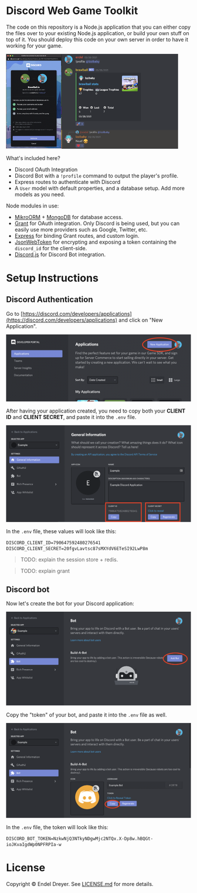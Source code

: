 # Discord Web Game Toolkit

The code on this repository is a Node.js application that you can either copy the files over to your existing Node.js application, or build your own stuff on top of it. You should deploy this code on your own server in order to have it working for your game.

<img src="images/discord-auth.png" width="30%" align="left" />
<img src="images/discord-bot-demo.png" width="63%" />

What's included here?

- Discord OAuth Integration
- Discord Bot with a `!profile` command to output the player's profile.
- Express routes to authenticate with Discord
- A `User` model with default properties, and a database setup. Add more models as you need.

Node modules in use:
- [MikroORM](https://www.npmjs.com/package/@mikro-orm/core) + [MongoDB](https://www.npmjs.com/package/mongodb) for database access.
- [Grant](https://www.npmjs.com/package/grant) for OAuth integration. Only Discord is being used, but you can easily use more providers such as Google, Twitter, etc.
- [Express](https://www.npmjs.com/package/express) for binding Grant routes, and custom login.
- [JsonWebToken](https://www.npmjs.com/package/jsonwebtoken) for encrypting and exposing a token containing the `discord_id` for the client-side.
- [Discord.js](https://www.npmjs.com/package/discord.js) for Discord Bot integration.

# Setup Instructions

## Discord Authentication

Go to [https://discord.com/developers/applications](https://discord.com/developers/applications) and click on "New Application".

![Click on New Application](images/discord-new-application.png)

After having your application created, you need to copy both your **CLIENT ID** and **CLIENT SECRET**, and paste it into the `.env` file.

![Client and Secret](images/discord-application-id.png)

In the `.env` file, these values will look like this:

```
DISCORD_CLIENT_ID=790647592480276541
DISCORD_CLIENT_SECRET=20fgvLavtsc87sMXYdV6ETeSI92LwP8m
```

> TODO: explain the session store + redis.

> TODO: explain grant

## Discord bot

Now let's create the bot for your Discord application:

![Add Bot](images/discord-bot-add.png)

Copy the "token" of your bot, and paste it into the `.env` file as well.

![Add Bot](images/discord-bot-token.png)

In the `.env` file, the token will look like this:

```
DISCORD_BOT_TOKEN=NzkwNjQ3NTkyNDgwMjc2NTQx.X-Dp8w.hBQGt-ioJKvaIgdWp0NPFRPIa-w
```


# License

Copyright © Endel Dreyer. See [LICENSE.md](LICENSE.md) for more details.